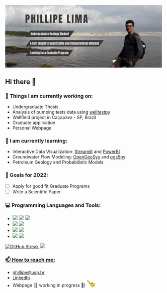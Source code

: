 ![Cover](https://github.com/philliperalin/philliperalin/blob/main/assets/profile-banner.png)

## Hi there 👋
### 🔭 Things I am currently working on:
- Undergraduate Thesis
- Analysis of pumping tests data using [welltestpy](https://geostat-framework.readthedocs.io/projects/welltestpy/en/stable/)
- Wellfield project in Caçapava - SP, Brazil
- Graduate application
- Personal Webpage

### 🌱 I am currently learning:
- Interactive Data Visualization: [Streamlit](https://streamlit.io/) and [PowerBI](https://powerbi.microsoft.com/en-us/)
- Groundwater Flow Modeling: [OpenGeoSys](https://www.opengeosys.org/) and [ogs5py](https://github.com/GeoStat-Framework/ogs5py)
- Petroleum Geology and Probabilistic Models

### :dart: Goals for 2022:
- [ ] Apply for good fit Graduate Programs
- [ ] Write a Scientific Paper

### :computer: Programming Languages and Tools:
- ![](https://img.shields.io/badge/Python-14354C?style=for-the-badge&logo=python&logoColor=white) ![](https://img.shields.io/badge/R-276DC3?style=for-the-badge&logo=r&logoColor=white) ![](https://img.shields.io/badge/C%2B%2B-00599C?style=for-the-badge&logo=c%2B%2B&logoColor=white)
- ![](https://img.shields.io/badge/latex-%23008080.svg?style=for-the-badge&logo=latex&logoColor=white) ![](https://img.shields.io/badge/Markdown-000000?style=for-the-badge&logo=markdown&logoColor=white)
- ![](https://img.shields.io/badge/GIT-E44C30?style=for-the-badge&logo=git&logoColor=white) ![](https://img.shields.io/badge/GitHub-100000?style=for-the-badge&logo=github&logoColor=white)
- ![](https://img.shields.io/badge/Inkscape-000000?style=for-the-badge&logo=Inkscape&logoColor=white) ![](https://img.shields.io/badge/Adobe%20Photoshop-31A8FF?style=for-the-badge&logo=Adobe%20Photoshop&logoColor=black)

<p align="center">  
  
  [![GitHub Streak](https://github-readme-streak-stats.herokuapp.com/?user=philliperalin&theme=dark)](https://git.io/streak-stats)
  <a href="https://github.com/philliperalin">
  <img height="185em" src="https://github-readme-stats.vercel.app/api/top-langs/?username=philliperalin&layout=compact&langs_count=7&theme=dark"/>
</p>

### 📫 How to reach me: 

- phillipe@usp.br
- [LinkedIn](https://www.linkedin.com/in/philliperalin/)
- Webpage (:construction: working in progress :construction:) <img src="https://github.com/philliperalin/philliperalin/blob/main/assets/git-pikachu.gif" width="30"> 
 
